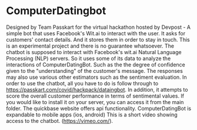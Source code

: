 # ComputerDatingbot
Designed by Team Passkart for the virtual hackathon hosted by Devpost -
A simple bot that uses Facebook's Wit.ai to interact with the user. It asks for customers' contact details. And it stores them in order to stay in touch. This is an experimental project and there is no guarantee whatsoever. The chatbot is supposed to interact with Facebook's wit.ai Natural Language Processing (NLP) servers. 
So it uses some of its data to analyze the interactions of ComputerDatingBot. Such as the the degree of confidence given to the "understanding" of the customer's message. The responses may also use various other estimators such as the sentiment evaluation. In order to use the chatbot, all you have to do is follow through to https://passkart.com/covid/hackpack/dataingbot. 
In addition, it attempts to score the overall customer performance in terms of sentimental values.
If you would like to install it on your server, you can access it from the main folder. The quickbase website offers api functionality. ComputerDatingBot is expandable to mobile apps (ios, android) This is a short video showing access to the chatbot. (https://vimeo.com/).
